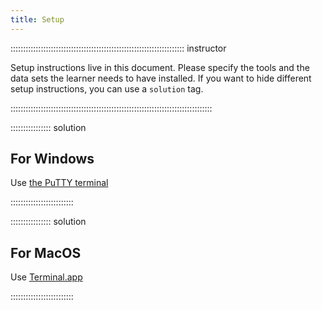```yaml
---
title: Setup
---
```



::::::::::::::::::::::::::::::::::::::::::::::::::::::::::::::::::::: instructor

Setup instructions live in this document. Please specify the tools and the
data sets the learner needs to have installed. If you want to hide different
setup instructions, you can use a `solution` tag.

::::::::::::::::::::::::::::::::::::::::::::::::::::::::::::::::::::::::::::::::

:::::::::::::::: solution

## For Windows

Use [the PuTTY terminal](http://example.com/putty)

:::::::::::::::::::::::::

:::::::::::::::: solution

## For MacOS

Use [Terminal.app](http://example.com/terminal)

:::::::::::::::::::::::::


